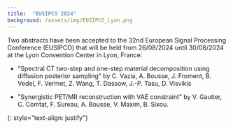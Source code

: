 ```yaml
---
title:  "EUSIPCO 2024"
background: /assets/img/EUSIPCO_Lyon.png
---
```

Two abstracts have been accepted to the 32nd European Signal Processing Conference (EUSIPCO) that will be held from 26/08/2024 until 30/08/2024 at the Lyon Convention Center in Lyon, France:

- "Spectral CT two-step and one-step material decomposition using diffusion posterior sampling" by C. Vazia, A. Bousse, J. Froment, B. Vedel, F. Vermet, Z. Wang, T. Dassow, J.-P. Tasu, D. Visvikis

- "Synergistic PET/MR reconstruction with VAE constraint" by V. Gautier, C. Comtat, F. Sureau, A. Bousse, V. Maxim, B. Sixou.


{: style="text-align: justify"}
